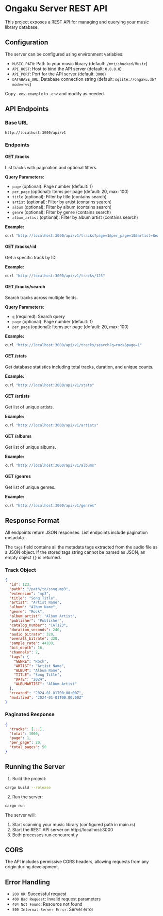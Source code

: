 # Ongaku Server REST API

This project exposes a REST API for managing and querying your music library database.

## Configuration

The server can be configured using environment variables:

- `MUSIC_PATH`: Path to your music library (default: `/mnt/shucked/Music`)
- `API_HOST`: Host to bind the API server (default: `0.0.0.0`)
- `API_PORT`: Port for the API server (default: `3000`)
- `DATABASE_URL`: Database connection string (default: `sqlite://ongaku.db?mode=rwc`)

Copy `.env.example` to `.env` and modify as needed.

## API Endpoints

### Base URL
```
http://localhost:3000/api/v1
```

### Endpoints

#### GET /tracks
List tracks with pagination and optional filters.

**Query Parameters:**
- `page` (optional): Page number (default: 1)
- `per_page` (optional): Items per page (default: 20, max: 100)
- `title` (optional): Filter by title (contains search)
- `artist` (optional): Filter by artist (contains search)
- `album` (optional): Filter by album (contains search)
- `genre` (optional): Filter by genre (contains search)
- `album_artist` (optional): Filter by album artist (contains search)

**Example:**
```bash
curl "http://localhost:3000/api/v1/tracks?page=1&per_page=10&artist=Beatles"
```

#### GET /tracks/:id
Get a specific track by ID.

**Example:**
```bash
curl "http://localhost:3000/api/v1/tracks/123"
```

#### GET /tracks/search
Search tracks across multiple fields.

**Query Parameters:**
- `q` (required): Search query
- `page` (optional): Page number (default: 1)
- `per_page` (optional): Items per page (default: 20, max: 100)

**Example:**
```bash
curl "http://localhost:3000/api/v1/tracks/search?q=rock&page=1"
```

#### GET /stats
Get database statistics including total tracks, duration, and unique counts.

**Example:**
```bash
curl "http://localhost:3000/api/v1/stats"
```

#### GET /artists
Get list of unique artists.

**Example:**
```bash
curl "http://localhost:3000/api/v1/artists"
```

#### GET /albums
Get list of unique albums.

**Example:**
```bash
curl "http://localhost:3000/api/v1/albums"
```

#### GET /genres
Get list of unique genres.

**Example:**
```bash
curl "http://localhost:3000/api/v1/genres"
```

## Response Format

All endpoints return JSON responses. List endpoints include pagination metadata.

The `tags` field contains all the metadata tags extracted from the audio file as a JSON object. If the stored tags string cannot be parsed as JSON, an empty object `{}` is returned.

### Track Object
```json
{
  "id": 123,
  "path": "/path/to/song.mp3",
  "extension": "mp3",
  "title": "Song Title",
  "artist": "Artist Name",
  "album": "Album Name",
  "genre": "Rock",
  "album_artist": "Album Artist",
  "publisher": "Publisher",
  "catalog_number": "CAT123",
  "duration_seconds": 240,
  "audio_bitrate": 320,
  "overall_bitrate": 320,
  "sample_rate": 44100,
  "bit_depth": 16,
  "channels": 2,
  "tags": {
    "GENRE": "Rock",
    "ARTIST": "Artist Name",
    "ALBUM": "Album Name",
    "TITLE": "Song Title",
    "DATE": "2024",
    "ALBUMARTIST": "Album Artist"
  },
  "created": "2024-01-01T00:00:00Z",
  "modified": "2024-01-01T00:00:00Z"
}
```

### Paginated Response
```json
{
  "tracks": [...],
  "total": 1000,
  "page": 1,
  "per_page": 20,
  "total_pages": 50
}
```

## Running the Server

1. Build the project:
```bash
cargo build --release
```

2. Run the server:
```bash
cargo run
```

The server will:
1. Start scanning your music library (configured path in main.rs)
2. Start the REST API server on http://localhost:3000
3. Both processes run concurrently

## CORS

The API includes permissive CORS headers, allowing requests from any origin during development.

## Error Handling

- `200 OK`: Successful request
- `400 Bad Request`: Invalid request parameters
- `404 Not Found`: Resource not found
- `500 Internal Server Error`: Server error
